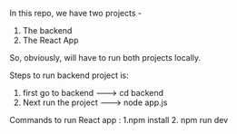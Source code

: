 In this repo, we have two projects -
1. The backend
2. The React App

So, obviously, will have to run both projects locally.

Steps to run backend project is:
1. first go to backend ---> cd backend
2. Next run the project ---> node app.js

Commands to run React app :
1.npm install
2. npm run dev
   
